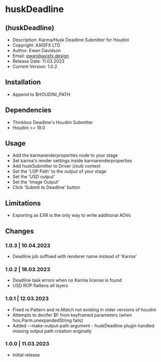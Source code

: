 # huskDeadline

## (huskDeadline)

* Description: Karma/Husk Deadline Submitter for Houdini
* Copyright: AXISFX LTD
* Author: Ewan Davidson
* Email: ewan@axisfx.design
* Release Date: 11.03.2023
* Current Version: 1.0.2

## Installation

* Append to $HOUDINI_PATH

## Dependencies

* Thinkbox Deadline's Houdini Submitter
* Houdini >= 19.0

## Usage

* Add the karmarenderproperties node to your stage
* Set karma's render settings inside karmarenderproperties
* Add huskSubmitter to Driver (/out) context
* Set the 'LOP Path' to the output of your stage
* Set the 'USD output'
* Set the 'Image Output'
* Click 'Submit to Deadline' button

## Limitations

* Exporting as EXR is the only way to write additional AOVs

## Changes

### 1.0.3  |  10.04.2023

* Deadline job suffixed with renderer name instead of 'Karma'

### 1.0.2  |  18.03.2023

* Deadline task errors when no Karma license is found
* USD ROP flattens all layers

### 1.0.1  |  12.03.2023

* Fixed re.Pattern and re.Match not existing in older versions of houdini
* Attempts to decifer $F from keyframed parameters (when hou.Parm.unexpandedString fails)
* Added --make-output-path argument - huskDeadline plugin handled missing output path creation originally

### 1.0.0  |  11.03.2023

* Initial release